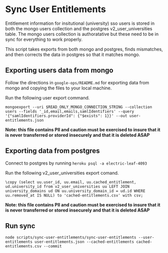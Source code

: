 # Sync User Entitlements

Entitlement information for insitutional (university) sso users is stored in
both the mongo users collection and the postgres v2_user_universities table.
The mongo users collection is authoratative but these need to be in sync for
everything to work properly.

This script takes exports from both mongo and postgres, finds mismatches, and
then corrects the data in postgres so that it matches mongo.

## Exporting users data from mongo

Follow the directions in `google-ops/README.md` for exporting data from mongo
and copying the files to your local machine.

Run the following user export command.
```
mongoexport --uri $READ_ONLY_MONGO_CONNECTION_STRING --collection users --fields '_id,email,emails,samlIdentifiers' --query '{"samlIdentifiers.providerId": {"$exists": 1}}' --out user-entitlements.json
```

**Note: this file contains PII and caution must be exercised to insure that it
is never transferred or stored insecurely and that it is deleted ASAP**

## Exporting data from postgres

Connect to postgres by running `heroku psql -a electric-leaf-4093`

Run the following v2_user_universities export comand.
```
\copy (select uu.user_id, uu.email, uu.cached_entitlement, ud.university_id from v2_user_universities uu LEFT JOIN university_domains ud ON uu.university_domain_id = ud.id WHERE uu.removed_at IS NULL) to 'cached-entitlements.csv' with csv;
```

**Note: this file contains PII and caution must be exercised to insure that it
is never transferred or stored insecurely and that it is deleted ASAP**

## Run sync

```
node scripts/sync-user-entitlements/sync-user-entitlements --user-entitlements user-entitlements.json --cached-entitlements cached-entitlements.csv --commit
```
